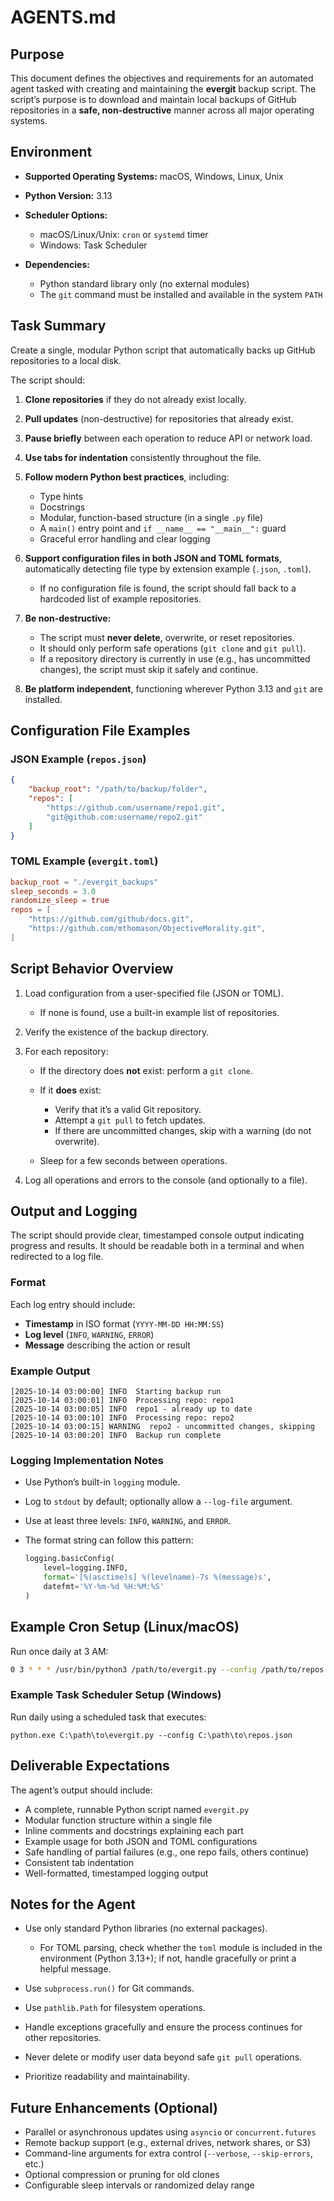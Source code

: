 # AGENTS.md

## Purpose

This document defines the objectives and requirements for an automated agent tasked with creating and maintaining the **evergit** backup script.
The script’s purpose is to download and maintain local backups of GitHub repositories in a **safe, non-destructive** manner across all major operating systems.

## Environment

* **Supported Operating Systems:** macOS, Windows, Linux, Unix
* **Python Version:** 3.13
* **Scheduler Options:**

  * macOS/Linux/Unix: `cron` or `systemd` timer
  * Windows: Task Scheduler
* **Dependencies:**

  * Python standard library only (no external modules)
  * The `git` command must be installed and available in the system `PATH`

## Task Summary

Create a single, modular Python script that automatically backs up GitHub repositories to a local disk.

The script should:

1. **Clone repositories** if they do not already exist locally.
2. **Pull updates** (non-destructive) for repositories that already exist.
3. **Pause briefly** between each operation to reduce API or network load.
4. **Use tabs for indentation** consistently throughout the file.
5. **Follow modern Python best practices**, including:

   * Type hints
   * Docstrings
   * Modular, function-based structure (in a single `.py` file)
   * A `main()` entry point and `if __name__ == "__main__":` guard
   * Graceful error handling and clear logging
6. **Support configuration files in both JSON and TOML formats**, automatically detecting file type by extension example (`.json`, `.toml`).

   * If no configuration file is found, the script should fall back to a hardcoded list of example repositories.
7. **Be non-destructive:**

   * The script must **never delete**, overwrite, or reset repositories.
   * It should only perform safe operations (`git clone` and `git pull`).
   * If a repository directory is currently in use (e.g., has uncommitted changes), the script must skip it safely and continue.
8. **Be platform independent**, functioning wherever Python 3.13 and `git` are installed.

## Configuration File Examples

### JSON Example (`repos.json`)

```json
{
	"backup_root": "/path/to/backup/folder",
	"repos": [
		"https://github.com/username/repo1.git",
		"git@github.com:username/repo2.git"
	]
}
```

### TOML Example (`evergit.toml`)

```toml
backup_root = "./evergit_backups"
sleep_seconds = 3.0
randomize_sleep = true
repos = [
	"https://github.com/github/docs.git",
	"https://github.com/mthomason/ObjectiveMorality.git",
]
```

## Script Behavior Overview

1. Load configuration from a user-specified file (JSON or TOML).

   * If none is found, use a built-in example list of repositories.
2. Verify the existence of the backup directory.
3. For each repository:

   * If the directory does **not** exist: perform a `git clone`.
   * If it **does** exist:

     * Verify that it’s a valid Git repository.
     * Attempt a `git pull` to fetch updates.
     * If there are uncommitted changes, skip with a warning (do not overwrite).
   * Sleep for a few seconds between operations.
4. Log all operations and errors to the console (and optionally to a file).

## Output and Logging

The script should provide clear, timestamped console output indicating progress and results.
It should be readable both in a terminal and when redirected to a log file.

### Format

Each log entry should include:

* **Timestamp** in ISO format (`YYYY-MM-DD HH:MM:SS`)
* **Log level** (`INFO`, `WARNING`, `ERROR`)
* **Message** describing the action or result

### Example Output

```
[2025-10-14 03:00:00] INFO  Starting backup run
[2025-10-14 03:00:01] INFO  Processing repo: repo1
[2025-10-14 03:00:05] INFO  repo1 - already up to date
[2025-10-14 03:00:10] INFO  Processing repo: repo2
[2025-10-14 03:00:15] WARNING  repo2 - uncommitted changes, skipping
[2025-10-14 03:00:20] INFO  Backup run complete
```

### Logging Implementation Notes

* Use Python’s built-in `logging` module.
* Log to `stdout` by default; optionally allow a `--log-file` argument.
* Use at least three levels: `INFO`, `WARNING`, and `ERROR`.
* The format string can follow this pattern:

  ```python
  logging.basicConfig(
      level=logging.INFO,
      format='[%(asctime)s] %(levelname)-7s %(message)s',
      datefmt='%Y-%m-%d %H:%M:%S'
  )
  ```

## Example Cron Setup (Linux/macOS)

Run once daily at 3 AM:

```bash
0 3 * * * /usr/bin/python3 /path/to/evergit.py --config /path/to/repos.toml >> /path/to/evergit.log 2>&1
```

### Example Task Scheduler Setup (Windows)

Run daily using a scheduled task that executes:

```
python.exe C:\path\to\evergit.py --config C:\path\to\repos.json
```

## Deliverable Expectations

The agent’s output should include:

* A complete, runnable Python script named `evergit.py`
* Modular function structure within a single file
* Inline comments and docstrings explaining each part
* Example usage for both JSON and TOML configurations
* Safe handling of partial failures (e.g., one repo fails, others continue)
* Consistent tab indentation
* Well-formatted, timestamped logging output

## Notes for the Agent

* Use only standard Python libraries (no external packages).

  * For TOML parsing, check whether the `toml` module is included in the environment (Python 3.13+); if not, handle gracefully or print a helpful message.
* Use `subprocess.run()` for Git commands.
* Use `pathlib.Path` for filesystem operations.
* Handle exceptions gracefully and ensure the process continues for other repositories.
* Never delete or modify user data beyond safe `git pull` operations.
* Prioritize readability and maintainability.

## Future Enhancements (Optional)

* Parallel or asynchronous updates using `asyncio` or `concurrent.futures`
* Remote backup support (e.g., external drives, network shares, or S3)
* Command-line arguments for extra control (`--verbose`, `--skip-errors`, etc.)
* Optional compression or pruning for old clones
* Configurable sleep intervals or randomized delay range
